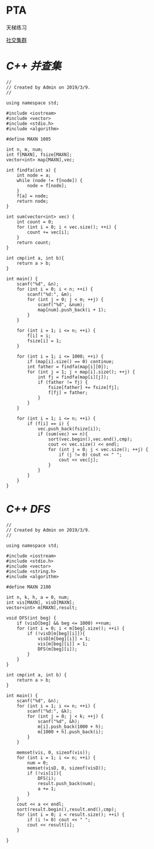 # PTA
天梯练习

[社交集群](https://pintia.cn/problem-sets/994805046380707840/problems/994805053141925888)

# _C++ 并查集_

    //
    // Created by Admin on 2019/3/9.
    //

    using namespace std;

    #include <iostream>
    #include <vector>
    #include <stdio.h>
    #include <algorithm>

    #define MAXN 1005

    int n, m, num;
    int f[MAXN], fsize[MAXN];
    vector<int> map[MAXN],vec;

    int findfa(int a) {
        int node = a;
        while (node != f[node]) {
            node = f[node];
        }
        f[a] = node;
        return node;
    }

    int sum(vector<int> vec) {
        int count = 0;
        for (int i = 0; i < vec.size(); ++i) {
            count += vec[i];
        }
        return count;
    }

    int cmp(int a, int b){
        return a > b;
    }

    int main() {
        scanf("%d", &n);
        for (int i = 0; i < n; ++i) {
            scanf("%d:", &m);
            for (int j = 0; j < m; ++j) {
                scanf("%d", &num);
                map[num].push_back(i + 1);
            }
        }

        for (int i = 1; i <= n; ++i) {
            f[i] = i;
            fsize[i] = 1;
        }

        for (int i = 1; i <= 1000; ++i) {
            if (map[i].size() == 0) continue;
            int father = findfa(map[i][0]);
            for (int j = 1; j < map[i].size(); ++j) {
                int fj = findfa(map[i][j]);
                if (father != fj) {
                    fsize[father] += fsize[fj];
                    f[fj] = father;
                }
            }
        }

        for (int i = 1; i <= n; ++i) {
            if (f[i] == i) {
                vec.push_back(fsize[i]);
                if (sum(vec) == n){
                    sort(vec.begin(),vec.end(),cmp);
                    cout << vec.size() << endl;
                    for (int j = 0; j < vec.size(); ++j) {
                        if (j != 0) cout << " ";
                        cout << vec[j];
                    }
                }
            }
        }
    }

# _C++ DFS_

    //
    // Created by Admin on 2019/3/9.
    //

    using namespace std;

    #include <iostream>
    #include <stdio.h>
    #include <vector>
    #include <string.h>
    #include <algorithm>

    #define MAXN 2100

    int n, k, h, a = 0, num;
    int vis[MAXN], visD[MAXN];
    vector<int> m[MAXN],result;

    void DFS(int beg) {
        if (visD[beg] && beg <= 1000) ++num;
        for (int i = 0; i < m[beg].size(); ++i) {
            if (!visD[m[beg][i]]){
                visD[m[beg][i]] = 1;
                vis[m[beg][i]] = 1;
                DFS(m[beg][i]);
            }
        }
    }

    int cmp(int a, int b) {
        return a > b;
    }

    int main() {
        scanf("%d", &n);
        for (int i = 1; i <= n; ++i) {
            scanf("%d:", &k);
            for (int j = 0; j < k; ++j) {
                scanf("%d", &h);
                m[i].push_back(1000 + h);
                m[1000 + h].push_back(i);
            }
        }

        memset(vis, 0, sizeof(vis));
        for (int i = 1; i <= n; ++i) {
            num = 0;
            memset(visD, 0, sizeof(visD));
            if (!vis[i]){
                DFS(i);
                result.push_back(num);
                a += 1;
            }
        }
        cout << a << endl;
        sort(result.begin(),result.end(),cmp);
        for (int i = 0; i < result.size(); ++i) {
            if (i != 0) cout << " ";
            cout << result[i];
        }

    }
